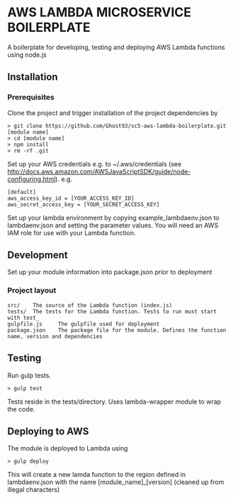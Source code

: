 # AWS LAMBDA MICROSERVICE BOILERPLATE

A boilerplate for developing, testing and deploying AWS Lambda functions using node.js

## Installation

### Prerequisites 

Clone the project and trigger installation of the project dependencies by

    > git clone https://github.com/Ghost93/sc5-aws-lambda-boilerplate.git [module name]
    > cd [module name]
    > npm install
    > rm -rf .git

Set up your AWS credentials e.g. to ~/.aws/credentials (see http://docs.aws.amazon.com/AWSJavaScriptSDK/guide/node-configuring.html). e.g.
    
    [default]
    aws_access_key_id = [YOUR_ACCESS_KEY_ID]
    aws_secret_access_key = [YOUR_SECRET_ACCESS_KEY]

Set up your lambda environment by copying example_lambdaenv.json to lambdaenv.json and setting the parameter values. You will need an AWS IAM role for use with your Lambda function.

## Development

Set up your module information into package.json prior to deployment

### Project layout

    src/    The source of the Lambda function (index.js)
    tests/  The tests for the Lambda function. Tests to run must start with test_
    gulpfile.js     The gulpfile used for deployment
    package.json    The package file for the module. Defines the function name, version and dependencies

## Testing

Run gulp tests. 

    > gulp test

Tests reside in the tests/directory. Uses lambda-wrapper module to wrap the code.

## Deploying to AWS

The module is deployed to Lambda using
    
    > gulp deploy

This will create a new lamda function to the region defined in lambdaenv.json with the name [module_name]_[version] (cleaned up from illegal characters)